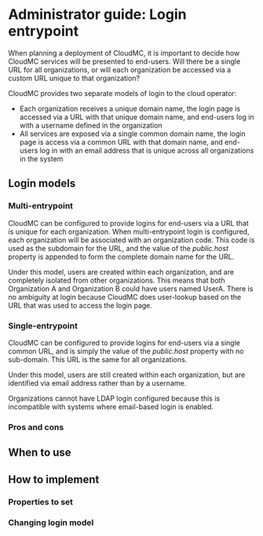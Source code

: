 # Administrator guide:  Login entrypoint

When planning a deployment of CloudMC, it is important to decide how CloudMC services will be presented to end-users.  Will there be a single URL for all organizations, or will each organization be accessed via a custom URL unique to that organization?

CloudMC provides two separate models of login to the cloud operator:
- Each organization receives a unique domain name, the login page is accessed via a URL with that unique domain name, and end-users log in with a username defined in the organization
- All services are exposed via a single common domain name, the login page is access via a common URL with that domain name, and end-users log in with an email address that is unique across all organizations in the system


## Login models
### Multi-entrypoint
CloudMC can be configured to provide logins for end-users via a URL that is unique for each organization.  When multi-entrypoint login is configured, each organization will be associated with an organization code.  This code is used as the subdomain for the URL, and the value of the *public.host* property is appended to form the complete domain name for the URL.

Under this model, users are created within each organization, and are completely isolated from other organizations.  This means that both Organization A and Organization B could have users named UserA.  There is no ambiguity at login because CloudMC does user-lookup based on the URL that was used to access the login page.


### Single-entrypoint
CloudMC can be configured to provide logins for end-users via a single common URL, and is simply the value of the *public.host* property with no sub-domain.  This URL is the same for all organizations.

Under this model, users are still created within each organization, but are identified via email address rather than by a username.

Organizations cannot have LDAP login configured because this is incompatible with systems where email-based login is enabled.

### Pros and cons

## When to use

## How to implement
### Properties to set
### Changing login model
